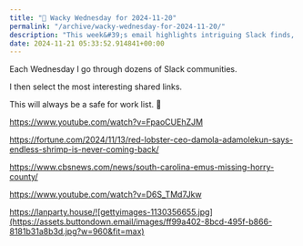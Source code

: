```yaml
---
title: "🤪 Wacky Wednesday for 2024-11-20"
permalink: "/archive/wacky-wednesday-for-2024-11-20/"
description: "This week&#39;s email highlights intriguing Slack finds, from emus on the loose to endless shrimp news!"
date: 2024-11-21 05:33:52.914841+00:00
---
```


Each Wednesday I go through dozens of Slack communities.

I then select the most interesting shared links.

This will always be a safe for work list. 🙈

https://www.youtube.com/watch?v=FpaoCUEhZJM

https://fortune.com/2024/11/13/red-lobster-ceo-damola-adamolekun-says-endless-shrimp-is-never-coming-back/

https://www.cbsnews.com/news/south-carolina-emus-missing-horry-county/

https://www.youtube.com/watch?v=D6S_TMd7Jkw

https://lanparty.house/![gettyimages-1130356655.jpg](https://assets.buttondown.email/images/ff99a402-8bcd-495f-b866-8181b31a8b3d.jpg?w=960&fit=max)

